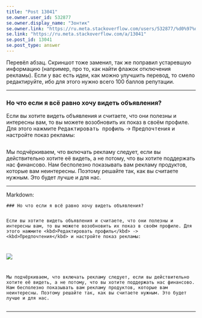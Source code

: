 ```yaml
---
title: "Post 13041"
se.owner.user_id: 532877
se.owner.display_name: "Зонтик"
se.owner.link: "https://ru.meta.stackoverflow.com/users/532877/%d0%97%d0%be%d0%bd%d1%82%d0%b8%d0%ba"
se.link: "https://ru.meta.stackoverflow.com/a/13041"
se.post_id: 13041
se.post_type: answer
---
```

<p>Перевёл абзац. Скриншот тоже заменил, так же поправил устаревшую информацию (например, про то, как найти флажок отключения рекламы). Если у вас есть идеи, как можно улучшить перевод, то смело редактируйте, ибо для этого нужно всего 100 баллов репутации.</p>
<hr />
<h3>Но что если я всё равно хочу видеть объявления?</h3>
<p>Если вы хотите видеть объявления и считаете, что они полезны и интересны вам,  то вы можете возобновить их показ в своём профиле. Для этого нажмите <kbd>Редактировать профиль</kbd> -&gt; <kbd>Предпочтения</kbd> и настройте показ рекламы:</p>
<p><img src="https://i.stack.imgur.com/2AaNU.png" alt="" /></p>
<p>Мы подчёркиваем, что включать рекламу следует, если вы действительно хотите её видеть, а не потому, что вы хотите поддержать нас финансово.
Нам бесполезно показывать вам рекламу продуктов, которые вам неинтересны. Поэтому решайте так, как вы считаете нужным. Это будет лучше и для нас.</p>
<hr />
<p>Markdown:</p>
<pre><code>### Но что если я всё равно хочу видеть объявления? 

Если вы хотите видеть объявления и считаете, что они полезны и интересны вам,  то вы можете возобновить их показ в своём профиле. Для этого нажмите &lt;kbd&gt;Редактировать профиль&lt;/kbd&gt; -&gt; &lt;kbd&gt;Предпочтения&lt;/kbd&gt; и настройте показ рекламы: 

![](https://i.stack.imgur.com/2AaNU.png)

Мы подчёркиваем, что включать рекламу следует, если вы действительно хотите её видеть, а не потому, что вы хотите поддержать нас финансово.
Нам бесполезно показывать вам рекламу продуктов, которые вам неинтересны. Поэтому решайте так, как вы считаете нужным. Это будет лучше и для нас.
</code></pre>
<hr />
